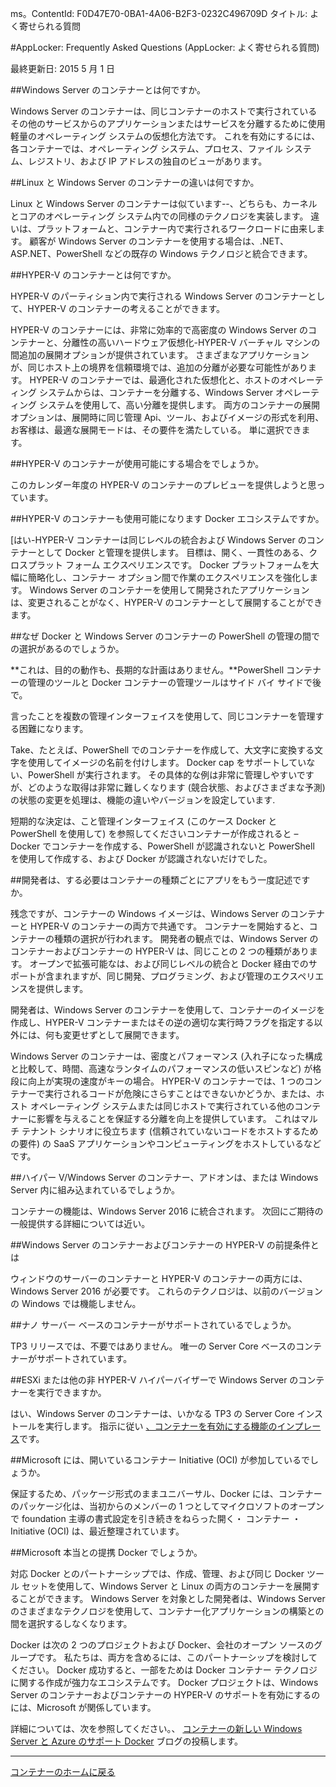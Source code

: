 ms。ContentId: F0D47E70-0BA1-4A06-B2F3-0232C496709D
タイトル: よく寄せられる質問

#AppLocker: Frequently Asked Questions (AppLocker: よく寄せられる質問)

最終更新日: 2015 5 月 1 日

##Windows Server のコンテナーとは何ですか。

Windows Server のコンテナーは、同じコンテナーのホストで実行されているその他のサービスからのアプリケーションまたはサービスを分離するために使用軽量のオペレーティング システムの仮想化方法です。
これを有効にするには、各コンテナーでは、オペレーティング システム、プロセス、ファイル システム、レジストリ、および IP アドレスの独自のビューがあります。



##Linux と Windows Server のコンテナーの違いは何ですか。

Linux と Windows Server のコンテナーは似ています--、どちらも、カーネルとコアのオペレーティング システム内での同様のテクノロジを実装します。
違いは、プラットフォームと、コンテナー内で実行されるワークロードに由来します。
顧客が Windows Server のコンテナーを使用する場合は、.NET、ASP.NET、PowerShell などの既存の Windows テクノロジと統合できます。

##HYPER-V のコンテナーとは何ですか。

HYPER-V のパーティション内で実行される Windows Server のコンテナーとして、HYPER-V のコンテナーの考えることができます。

HYPER-V のコンテナーには、非常に効率的で高密度の Windows Server のコンテナーと、分離性の高いハードウェア仮想化-HYPER-V バーチャル マシンの間追加の展開オプションが提供されています。
さまざまなアプリケーションが、同じホスト上の境界を信頼環境では、追加の分離が必要な可能性があります。
HYPER-V のコンテナーでは、最適化された仮想化と、ホストのオペレーティング システムからは、コンテナーを分離する、Windows Server オペレーティング システムを使用して、高い分離を提供します。
両方のコンテナーの展開オプションは、展開時に同じ管理 Api、ツール、およびイメージの形式を利用、お客様は、最適な展開モードは、その要件を満たしている。 単に選択できます。


##HYPER-V のコンテナーが使用可能にする場合をでしょうか。

このカレンダー年度の HYPER-V のコンテナーのプレビューを提供しようと思っています。


##HYPER-V のコンテナーも使用可能になります Docker エコシステムですか。

[はい-HYPER-V コンテナーは同じレベルの統合および Windows Server のコンテナーとして Docker と管理を提供します。
目標は、開く、一貫性のある、クロスプラット フォーム エクスペリエンスです。
Docker プラットフォームを大幅に簡略化し、コンテナー オプション間で作業のエクスペリエンスを強化します。
Windows Server のコンテナーを使用して開発されたアプリケーションは、変更されることがなく、HYPER-V のコンテナーとして展開することができます。

##なぜ Docker と Windows Server のコンテナーの PowerShell の管理の間での選択があるのでしょうか。

**これは、目的の動作も、長期的な計画はありません。**PowerShell コンテナーの管理のツールと Docker コンテナーの管理ツールはサイド バイ サイドで後で。

言ったことを複数の管理インターフェイスを使用して、同じコンテナーを管理する困難になります。

Take、たとえば、PowerShell でのコンテナーを作成して、大文字に変換する文字を使用してイメージの名前を付けします。
Docker cap をサポートしていない、PowerShell が実行されます。
その具体的な例は非常に管理しやすいですが、どのような取得は非常に難しくなります (競合状態、およびさまざまな予測) の状態の変更を処理は、機能の違いやバージョンを設定しています.

短期的な決定は、こと管理インターフェイス (このケース Docker と PowerShell を使用して) を参照してくださいコンテナーが作成されると – Docker でコンテナーを作成する、PowerShell が認識されないと PowerShell を使用して作成する、および Docker が認識されないだけでした。


##開発者は、する必要はコンテナーの種類ごとにアプリをもう一度記述ですか。

残念ですが、コンテナーの Windows イメージは、Windows Server のコンテナーと HYPER-V のコンテナーの両方で共通です。
コンテナーを開始すると、コンテナーの種類の選択が行われます。
開発者の観点では、Windows Server のコンテナーおよびコンテナーの HYPER-V は、同じことの 2 つの種類があります。
オープンで拡張可能なは、および同じレベルの統合と Docker 経由でのサポートが含まれますが、同じ開発、プログラミング、および管理のエクスペリエンスを提供します。

開発者は、Windows Server のコンテナーを使用して、コンテナーのイメージを作成し、HYPER-V コンテナーまたはその逆の適切な実行時フラグを指定する以外には、何も変更せずとして展開できます。

Windows Server のコンテナーは、密度とパフォーマンス (入れ子になった構成と比較して、時間、高速なランタイムのパフォーマンスの低いスピンなど) が格段に向上が実現の速度がキーの場合。
HYPER-V のコンテナーでは、1 つのコンテナーで実行されるコードが危険にさらすことはできないかどうか、または、ホスト オペレーティング システムまたは同じホストで実行されている他のコンテナーに影響を与えることを保証する分離を向上を提供しています。
これはマルチ テナント シナリオに役立ちます (信頼されていないコードをホストするための要件) の SaaS アプリケーションやコンピューティングをホストしているなどです。


##ハイパー V/Windows Server のコンテナー、アドオンは、または Windows Server 内に組み込まれているでしょうか。

コンテナーの機能は、Windows Server 2016 に統合されます。
次回にご期待の一般提供する詳細については近い。




##Windows Server のコンテナーおよびコンテナーの HYPER-V の前提条件とは

ウィンドウのサーバーのコンテナーと HYPER-V のコンテナーの両方には、Windows Server 2016 が必要です。
これらのテクノロジは、以前のバージョンの Windows では機能しません。

##ナノ サーバー ベースのコンテナーがサポートされているでしょうか。

TP3 リリースでは、不要ではありません。
唯一の Server Core ベースのコンテナーがサポートされています。

##ESXi または他の非 HYPER-V ハイパーバイザーで Windows Server のコンテナーを実行できますか。

はい、Windows Server のコンテナーは、いかなる TP3 の Server Core インストールを実行します。
指示に従い [、コンテナーを有効にする機能のインプレース](../quick_start/inplace_setup.md)です。


##Microsoft には、開いているコンテナー Initiative (OCI) が参加しているでしょうか。

保証するため、パッケージ形式のままユニバーサル、Docker には、コンテナーのパッケージ化は、当初からのメンバーの 1 つとしてマイクロソフトのオープンで foundation 主導の書式設定を引き続きをねらった開く・ コンテナー ・ Initiative (OCI) は、最近整理されています。

##Microsoft 本当との提携 Docker でしょうか。

対応
Docker とのパートナーシップでは、作成、管理、および同じ Docker ツール セットを使用して、Windows Server と Linux の両方のコンテナーを展開することができます。
Windows Server を対象とした開発者は、Windows Server のさまざまなテクノロジを使用して、コンテナー化アプリケーションの構築との間を選択するしなくなります。



Docker は次の 2 つのプロジェクトおよび Docker、会社のオープン ソースのグループです。
私たちは、両方を含めるには、このパートナーシップを検討してください。
Docker 成功すると、一部をためは Docker コンテナー テクノロジに関する作成が強力なエコシステムです。
Docker プロジェクトは、Windows Server のコンテナーおよびコンテナーの HYPER-V のサポートを有効にするのには、Microsoft が関係しています。



詳細については、次を参照してください。、 [コンテナーの新しい Windows Server と Azure のサポート Docker](http://azure.microsoft.com/blog/2014/10/15/new-windows-server-containers-and-azure-support-for-docker/?WT.mc_id=Blog_ServerCloud_Announce_TTD) ブログの投稿します。

-------------------

[コンテナーのホームに戻る](../containers_welcome.md)



